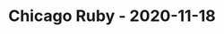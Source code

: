 ---
layout: post
title: Chicago Ruby - 2020-11-18
datetime: '2020-11-18 18:00:00 -0600'
name: Chicago Ruby
external_url: https://www.meetup.com/ChicagoRuby/events/274517401/
online_event: true
year_month: 2020-11
---